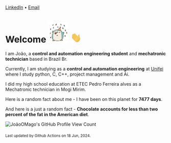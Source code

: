 [LinkedIn](https://www.linkedin.com/in/joão-pedro-gozzoli-b95641301/) &bull;
[Email](joaopedrogozzoli@gmail.com)

# Welcome <img src="happy.gif" height="64px" /> <img src="wave.gif" height="32px" />

I am João, a  **control and automation engineering student** and **mechatronic technician** based in Brazil Br.

Currently, I am studying as a **control and automation engineering** at [Unifei](https://unifei.edu.br) where I study python, C, C++, project management and Ai.

I did my high school education at ETEC Pedro Ferreira alves as a Mechatronic technician in Mogi Mirim.

Here is a random fact about me - I have been on this planet for **7477 days**.

And here is a just a random fact -  **Chocolate accounts for less than two percent of the fat in the American diet**.

![JoãoOMago's GitHub Profile View Count](https://komarev.com/ghpvc/?username=JoaoOMago)

<sub>Last updated by Github Actions on 18 Jun, 2024.</sub>
